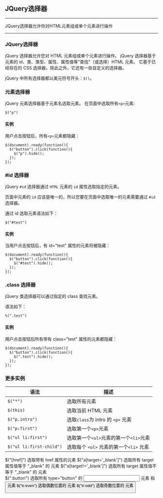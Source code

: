 ## JQuery选择器

---
JQuery选择器允许你对HTML元素组或单个元素进行操作

---

### JQuery选择器

jQuery 选择器允许您对 HTML 元素组或单个元素进行操作。
jQuery 选择器基于元素的 id、类、类型、属性、属性值等"查找"（或选择）HTML 元素。 它基于已经存在的 CSS 选择器，除此之外，它还有一些自定义的选择器。

jQuery 中所有选择器都以美元符号开头：`$()`。

### 元素选择器

jQuery 元素选择器基于元素名选取元素。
在页面中选取所有`<p>`元素:
```jquery
$("p")
```

#### 实例

用户点击按钮后，所有`<p>`元素都隐藏：
```jquery
$(document).ready(function(){
  $("button").click(function(){
    $("p").hide();
  });
});
```

### #id 选择器

jQuery `#id` 选择器通过 `HTML` 元素的 `id` 属性选取指定的元素。

页面中元素的 `id` 应该是唯一的，所以您要在页面中选取唯一的元素需要通过 `#id` 选择器。

通过 id 选取元素语法如下：
```jquery
$("#test")
```
#### 实例

当用户点击按钮后，有 id="test" 属性的元素将被隐藏：
```jquery
$(document).ready(function(){
  $("button").click(function(){
    $("#test").hide();
  });
});
```

### .class 选择器

jQuery 类选择器可以通过指定的 class 查找元素。

语法如下：
```jquery
%(".test")
```

#### 实例

用户点击按钮后所有带有 class="test" 属性的元素都隐藏：
```jquery
$(document).ready(function(){
  $("button").click(function(){
    $(".test").hide();
  });
});
```

### 更多实例

语法|描述
---|---
`$("*")`|选取所有元素	
`$(this)`|选取当前 HTML 元素	
`$("p.intro")`|选取`class`为 intro 的 `<p>` 元素	
`$("p:first")`|选取第一个`<p>`元素	
`$("ul li:first")`|选取第一个`<ul>`元素的第一个`<li>`元素	
`$("ul li:first-child")`|选取每个 `<ul>` 元素的第一个`<li>` 元素	
$("[href]")	选取带有 href 属性的元素	
$("a[target='_blank']")	选取所有 target 属性值等于 "_blank" 的 <a> 元素	
$("a[target!='_blank']")	选取所有 target 属性值不等于 "_blank" 的 <a> 元素	
$(":button")	选取所有 type="button" 的 <input> 元素 和 <button> 元素
$("tr:even")	选取偶数位置的 <tr> 元素	
$("tr:odd")	选取奇数位置的 <tr> 元素	


